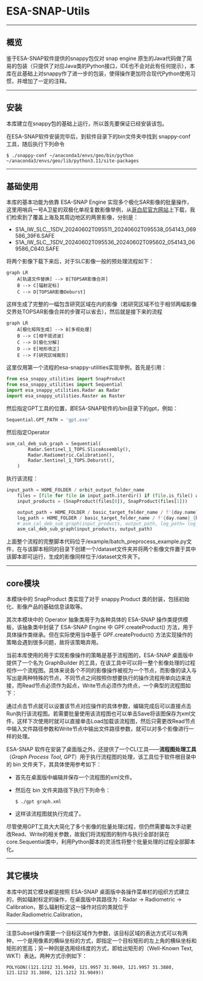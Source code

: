 # ESA-SNAP-Utils

***
## 概览

鉴于ESA-SNAP软件提供的snappy包仅对 snap engine 原生的Java代码做了简易的包装（只提供了对应Java类的Python接口，IDE也不会对此有任何提示），本库在此基础上对snappy作了进一步的包装，使得操作更加符合现代Python使用习惯，并增加了一定的注释。

***
## 安装

本库建立在snappy包的基础上运行，所以首先要保证已经安装该包。

在ESA-SNAP软件安装完毕后，到软件目录下的bin文件夹中找到 snappy-conf 工具，随后执行下列命令

```shell
$ ./snappy-conf ~/anaconda3/envs/geo/bin/python ~/anaconda3/envs/geo/lib/python3.11/site-packages
```

***
## 基础使用

本库的基本功能为依靠 ESA-SNAP Engine 实现多个极化SAR影像的批量操作，这里用哨兵一号A卫星的双极化单视复数影像举例，从[哥白尼官方网站](https://dataspace.copernicus.eu/)上下载，我们检索到了覆盖上海及其周边地区的两景影像，分别是：

* S1A_IW_SLC__1SDV_20240602T095511_20240602T095538_054143_069586_39F6.SAFE
* S1A_IW_SLC__1SDV_20240602T095536_20240602T095602_054143_069586_C640.SAFE

将两个影像下载下来后，对于SLC影像一般的预处理流程如下：

```mermaid
graph LR
    A[轨道文件替换] --> B[TOPSAR影像合并]
    B --> C[辐射定标]
    C --> D[TOPSAR影像Deburst]
```

这样生成了完整的一幅包含研究区域在内的影像（若研究区域不位于相邻两幅影像交界处TOPSAR影像合并的步骤可以省去），然后就是接下来的流程

```mermaid
graph LR
    A[极化矩阵生成] --> B[多视处理]
    B --> C[相干斑滤波]
    C --> D[极化分解]
    D --> E[地形改正]
    E --> F[研究区域裁剪]
```

这里仅用第一个流程的esa-snappy-utilities实现举例，首先是引用：

```python
from esa_snappy_utilities import SnapProduct
from esa_snappy_utilities import Sequential
import esa_snappy_utilities.Radar as Radar
import esa_snappy_utilities.Raster as Raster
```

然后指定GPT工具的位置，即ESA-SNAP软件的/bin目录下的gpt，例如：

```python
Sequential.GPT_PATH = 'gpt.exe'
```

然后指定Operator

```python
asm_cal_deb_sub_graph = Sequential(
        Radar.Sentinel_1_TOPS.SliceAssembly(),
        Radar.Radiometric.Calibration(),
        Radar.Sentinel_1_TOPS.Deburst(),
    )
```

执行该流程：

```python
input_path = HOME_FOLDER / orbit_output_folder_name
    files = [file for file in input_path.iterdir() if (file.is_file() and file.suffix == '.dim')]
    input_products = (SnapProduct(files[0]), SnapProduct(files[1]))

    output_path = HOME_FOLDER / basic_target_folder_name / f'{day.name}_{basic_target_folder_name}.dim'
    log_path = HOME_FOLDER / basic_target_folder_name / f'{day.name}_{basic_target_folder_name}.log'
    # asm_cal_deb_sub_graph(input_products, output_path, log_path= log_path)
    asm_cal_deb_sub_graph(input_products, output_path)
```



上面整个流程的完整脚本代码位于/example/batch_preprocess_example.py文件，在与该脚本相同的目录下创建一个/dataset文件夹并将两个影像文件置于其中该脚本即可运行，生成的影像同样位于/dataset文件夹下。

***
## core模块
本模块中的 SnapProduct 类实现了对于 snappy.Product 类的封装，包括初始化、影像产品的基础信息读取等。

其次本模块中的 Operator 抽象类用于为各种具体的 ESA-SNAP 操作类提供模板，该抽象类中封装了 ESA-SNAP Engine 中  GPF.createProduct() 方法，用于具体操作类继承。但在实际使用当中基于 GPF.createProduct() 方法实现操作的策略会遇到很多问题，故将该策略弃用。

当前本库使用的用于实现影像操作的策略是基于流程图的，ESA-SNAP 桌面版中提供了一个名为 GraphBuilder 的工具，在该工具中可以将一整个影像处理的过程视作一个流程图。具体来说各个不同的影像操作被视为一个节点，而影像的读入与写出是两种特殊的节点，不同节点之间按照你想要执行的操作流程用单向边来连接，而Read节点必须作为起点，Write节点必须作为终点，一个典型的流程图如下：

通过点击节点就可以设置该节点对应操作的具体参数，编辑完成后可以直接点击Run执行该流程图。若需要批量使用该流程图也可以单击Save将该图保存为xml文件，这样下次使用时就可以直接单击Load加载该流程图，然后只需更改Read节点中输入文件路径参数和Write节点中输出文件路径参数，就可以对多个影像进行一样的处理。

ESA-SNAP 软件在安装了桌面版之外，还提供了一个CLI工具——**流程图处理工具**（*Graph Process Tool, GPT*）用于执行流程图的处理，该工具位于软件根目录中的 bin 文件夹下，其具体使用参考如下：

* 首先在桌面版中编辑并保存一个流程图的xml文件。

* 然后在 bin 文件夹路径下执行下列命令：

  ```shell
  $ ./gpt graph.xml
  ```

* 这样该流程图就执行完成了。

尽管使用GPT工具大大简化了多个影像的批量处理过程，但仍然需要每次手动更改Read、Write的相关参数，故我们将流程图的制作与执行全部封装在core.Sequential类中，利用Python脚本的灵活性将整个批量处理的过程全部脚本化。
***
## 其它模块
本库中的其它模块都是按照 ESA-SNAP 桌面版中各操作菜单栏的组织方式建立的，例如辐射标定的操作，在桌面版中其路径为：Radar -> Radiometric -> Calibration，那么辐射标定这一操作对应的类就位于 Rader.Radiometric.Calibration，


***
注意Subset操作需要一个目标区域作为参数，该目标区域的表达方式可以有两种，一个是用像素的横纵坐标的方式，即指定一个目标矩形的左上角的横纵坐标和矩形的宽高；另一种则是选用经纬度的方式，即给出矩形的（Well-Known Text, WKT）表达。两种方式示例如下：

```
POLYGON((121.1212 31.9049, 121.9957 31.9049, 121.9957 31.3880, 121.1212 31.3880, 121.1212 31.9049))
```
